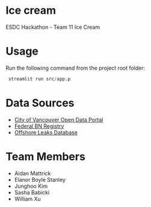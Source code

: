 # Ice cream
ESDC Hackathon - Team 11 Ice Cream

# Usage

Run the following command from the project root folder:
``` py
 streamlit run src/app.p
 ```
 
 # Data Sources
 - [City of Vancouver Open Data Portal](https://opendata.vancouver.ca/explore/dataset/business-licences/information/?disjunctive.status&disjunctive.businesssubtype)
 - [Federal BN Registry](https://open.canada.ca/data/en/dataset/0032ce54-c5dd-4b66-99a0-320a7b5e99f2)
 - [Offshore Leaks Database](https://offshoreleaks.icij.org)

# Team Members
- Aidan Mattrick
- Elanor Boyle Stanley
- Junghoo Kim
- Sasha Babicki
- William Xu
